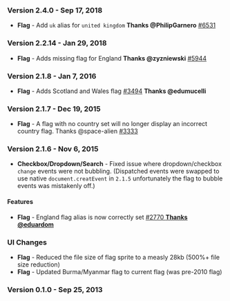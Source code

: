 ### Version 2.4.0 - Sep 17, 2018

- **Flag** - Add `uk` alias for `united kingdom` **Thanks @PhilipGarnero** [#6531](https://github.com/Semantic-Org/Semantic-UI/issues/6531)

### Version 2.2.14 - Jan 29, 2018

- **Flag** - Adds missing flag for England **Thanks @zyzniewski** [#5944](https://github.com/Semantic-Org/Semantic-UI/issues/5944)

### Version 2.1.8 - Jan 7, 2016

- **Flag** - Adds Scotland and Wales flag [#3494](https://github.com/Semantic-Org/Semantic-UI/issues/3494) **Thanks @edumucelli**

### Version 2.1.7 - Dec 19, 2015

- **Flag** - A flag with no country set will no longer display an incorrect country flag. Thanks @space-alien [#3333](https://github.com/Semantic-Org/Semantic-UI/issues/3333)

### Version 2.1.6 - Nov 6, 2015

- **Checkbox/Dropdown/Search** - Fixed issue where dropdown/checkbox `change` events were not bubbling. (Dispatched events were swapped to use native `document.creatEvent` in `2.1.5` unfortunately the flag to bubble events was mistakenly off.)

#### Features

- **Flag** - England flag alias is now correctly set [#2770 **Thanks @eduardom**](https://github.com/Semantic-Org/Semantic-UI/issues/om**)

### UI Changes

- **Flag** - Reduced the file size of flag sprite to a measly 28kb (500%+ file size reduction)
- **Flag** - Updated Burma/Myanmar flag to current flag (was pre-2010 flag)

### Version 0.1.0 - Sep 25, 2013